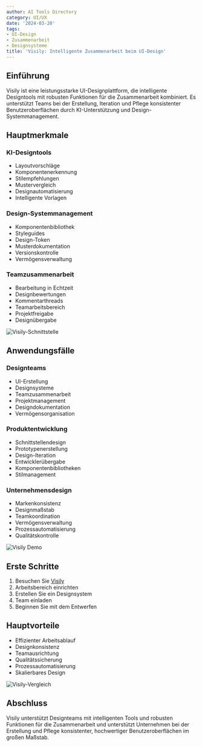 ```yaml
---
author: AI Tools Directory
category: UI/UX
date: '2024-03-20'
tags:
- UI-Design
- Zusammenarbeit
- Designsysteme
title: 'Visily: Intelligente Zusammenarbeit beim UI-Design'
---
```


## Einführung

Visily ist eine leistungsstarke UI-Designplattform, die intelligente Designtools mit robusten Funktionen für die Zusammenarbeit kombiniert. Es unterstützt Teams bei der Erstellung, Iteration und Pflege konsistenter Benutzeroberflächen durch KI-Unterstützung und Design-Systemmanagement.

## Hauptmerkmale

### KI-Designtools
- Layoutvorschläge
- Komponentenerkennung
- Stilempfehlungen
- Mustervergleich
- Designautomatisierung
- Intelligente Vorlagen

### Design-Systemmanagement
- Komponentenbibliothek
- Styleguides
- Design-Token
- Musterdokumentation
- Versionskontrolle
- Vermögensverwaltung

### Teamzusammenarbeit
- Bearbeitung in Echtzeit
- Designbewertungen
- Kommentarthreads
- Teamarbeitsbereich
- Projektfreigabe
- Designübergabe

![Visily-Schnittstelle](/imgs/visily/interface.jpg)

## Anwendungsfälle

### Designteams
- UI-Erstellung
- Designsysteme
- Teamzusammenarbeit
- Projektmanagement
- Designdokumentation
- Vermögensorganisation

### Produktentwicklung
- Schnittstellendesign
- Prototypenerstellung
- Design-Iteration
- Entwicklerübergabe
- Komponentenbibliotheken
- Stilmanagement

### Unternehmensdesign
- Markenkonsistenz
- Designmaßstab
- Teamkoordination
- Vermögensverwaltung
- Prozessautomatisierung
- Qualitätskontrolle

![Visily Demo](/imgs/visily/demo.jpg)

## Erste Schritte

1. Besuchen Sie [Visily](https://visily.ai)
2. Arbeitsbereich einrichten
3. Erstellen Sie ein Designsystem
4. Team einladen
5. Beginnen Sie mit dem Entwerfen

## Hauptvorteile

- Effizienter Arbeitsablauf
- Designkonsistenz
- Teamausrichtung
- Qualitätssicherung
- Prozessautomatisierung
- Skalierbares Design

![Visily-Vergleich](/imgs/visily/comparison.jpg)

## Abschluss

Visily unterstützt Designteams mit intelligenten Tools und robusten Funktionen für die Zusammenarbeit und unterstützt Unternehmen bei der Erstellung und Pflege konsistenter, hochwertiger Benutzeroberflächen im großen Maßstab.